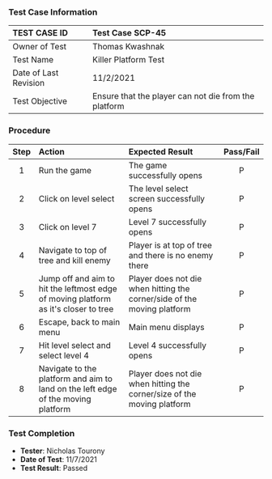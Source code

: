 ### Test Case Information

| TEST CASE ID | Test Case SCP-45 |
| :--- | :--- |
| Owner of Test | Thomas Kwashnak |
| Test Name | Killer Platform Test |
| Date of Last Revision | 11/2/2021|
| Test Objective | Ensure that the player can not die from the platform|

### Procedure

|Step | Action | Expected Result | Pass/Fail     |
|:---:| :---        |    :----  | :---: |
|1| Run the game| The game successfully opens |P|
|2|Click on level select|The level select screen successfully opens|P|
|3|Click on level 7|Level 7 successfully opens|P|
|4|Navigate to top of tree and kill enemy|Player is at top of tree and there is no enemy there|P|
|5|Jump off and aim to hit the leftmost edge of moving platform as it's closer to tree|Player does not die when hitting the corner/side of the moving platform|P|
|6|Escape, back to main menu|Main menu displays|P|
|7|Hit level select and select level 4|Level 4 successfully opens|P|
|8|Navigate to the platform and aim to land on the left edge of the moving platform|Player does not die when hitting the corner/size of the moving platform|P|

### Test Completion

- **Tester**: Nicholas Tourony
- **Date of Test**: 11/7/2021
- **Test Result**: Passed
